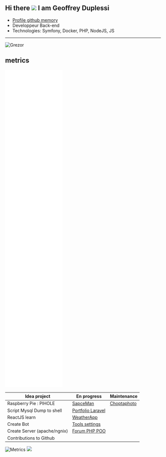 
## Hi there <img src="https://raw.githubusercontent.com/iampavangandhi/iampavangandhi/master/gifs/Hi.gif" width="30px">  I am Geoffrey Duplessi </h2>
- [Profile github memory](https://githubmemory.com/@Grezor?page=2)
- Developpeur Back-end
- Technologies: Symfony, Docker, PHP, NodeJS, JS
--- 
<p align="left"> <img src="https://komarev.com/ghpvc/?username=Grezor&label=Views&color=blue&style=plastic" alt="Grezor" /> </p>

## metrics
![Metrics](https://github.com/Grezor/Grezor/blob/master/github-metrics.svg)


| Idea project  | En progress | Maintenance |
| ----------------------- | ------------- | ------------- |
| Raspberry Pie : PIHOLE  | [SapceMan](https://github.com/Grezor/SpaceMan)  |[Choptaphoto](https://github.com/Grezor/ChopTaPhoto_2020) |
| Script Mysql Dump to shell  | [Portfolio Laravel](https://github.com/Grezor/Portfolio_v2)   |
| ReactJS learn   | [WeatherApp](https://github.com/Grezor/Weather-App) | 
| Create Bot  | [Tools settings](https://github.com/Grezor/Tools)  |
| Create Server (apache/ngnix)  | [Forum PHP POO](https://github.com/Grezor/Forum-infinity)  |
| Contributions to Github  |  | 


![Metrics](https://metrics.lecoq.io/Grezor)
![](https://github-profile-summary-cards.vercel.app/api/cards/profile-details?username=Grezor&theme=default)
